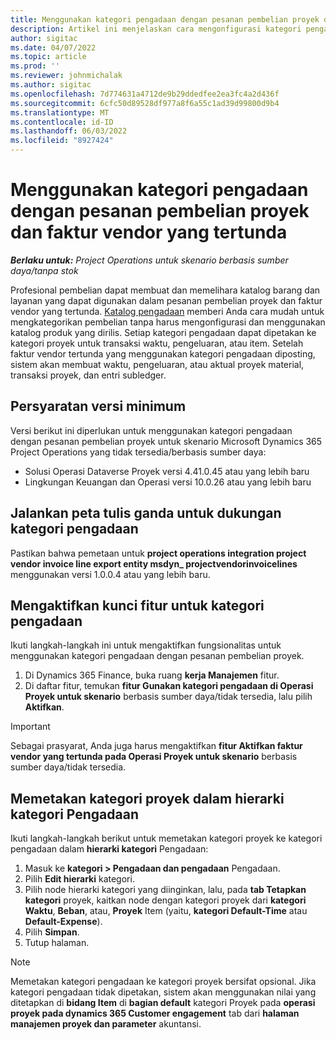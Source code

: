 ```yaml
---
title: Menggunakan kategori pengadaan dengan pesanan pembelian proyek dan faktur vendor yang tertunda
description: Artikel ini menjelaskan cara mengonfigurasi kategori pengadaan yang dapat digunakan dengan pesanan pembelian proyek dan faktur vendor yang tertunda.
author: sigitac
ms.date: 04/07/2022
ms.topic: article
ms.prod: ''
ms.reviewer: johnmichalak
ms.author: sigitac
ms.openlocfilehash: 7d774631a4712de9b29ddedfee2ea3fc4a2d436f
ms.sourcegitcommit: 6cfc50d89528df977a8f6a55c1ad39d99800d9b4
ms.translationtype: MT
ms.contentlocale: id-ID
ms.lasthandoff: 06/03/2022
ms.locfileid: "8927424"
---
```

# <a name="use-procurement-categories-with-project-purchase-orders-and-pending-vendor-invoices"></a>Menggunakan kategori pengadaan dengan pesanan pembelian proyek dan faktur vendor yang tertunda

_**Berlaku untuk:** Project Operations untuk skenario berbasis sumber daya/tanpa stok_

Profesional pembelian dapat membuat dan memelihara katalog barang dan layanan yang dapat digunakan dalam pesanan pembelian proyek dan faktur vendor yang tertunda. [Katalog pengadaan](/dynamics365/supply-chain/procurement/procurement-catalogs) memberi Anda cara mudah untuk mengkategorikan pembelian tanpa harus mengonfigurasi dan menggunakan katalog produk yang dirilis. Setiap kategori pengadaan dapat dipetakan ke kategori proyek untuk transaksi waktu, pengeluaran, atau item. Setelah faktur vendor tertunda yang menggunakan kategori pengadaan diposting, sistem akan membuat waktu, pengeluaran, atau aktual proyek material, transaksi proyek, dan entri subledger.

## <a name="minimum-version-requirements"></a>Persyaratan versi minimum

Versi berikut ini diperlukan untuk menggunakan kategori pengadaan dengan pesanan pembelian proyek untuk skenario Microsoft Dynamics 365 Project Operations yang tidak tersedia/berbasis sumber daya:

- Solusi Operasi Dataverse Proyek versi 4.41.0.45 atau yang lebih baru
- Lingkungan Keuangan dan Operasi versi 10.0.26 atau yang lebih baru

## <a name="run-dual-write-maps-for-procurement-category-support"></a>Jalankan peta tulis ganda untuk dukungan kategori pengadaan

Pastikan bahwa pemetaan untuk **project operations integration project vendor invoice line export entity msdyn\_ projectvendorinvoicelines** menggunakan versi 1.0.0.4 atau yang lebih baru.

## <a name="enable-the-feature-key-for-procurement-categories"></a>Mengaktifkan kunci fitur untuk kategori pengadaan

Ikuti langkah-langkah ini untuk mengaktifkan fungsionalitas untuk menggunakan kategori pengadaan dengan pesanan pembelian proyek.

1. Di Dynamics 365 Finance, buka ruang **kerja Manajemen** fitur.
1. Di daftar fitur, temukan **fitur Gunakan kategori pengadaan di Operasi Proyek untuk skenario** berbasis sumber daya/tidak tersedia, lalu pilih **Aktifkan**.

> [!IMPORTANT]
> Sebagai prasyarat, Anda juga harus mengaktifkan **fitur Aktifkan faktur vendor yang tertunda pada Operasi Proyek untuk skenario** berbasis sumber daya/tidak tersedia.

## <a name="map-project-categories-in-the-procurement-category-hierarchy"></a>Memetakan kategori proyek dalam hierarki kategori Pengadaan

Ikuti langkah-langkah berikut untuk memetakan kategori proyek ke kategori pengadaan dalam **hierarki kategori** Pengadaan:

1. Masuk ke **kategori \> Pengadaan dan pengadaan** Pengadaan.
1. Pilih **Edit hierarki** kategori.
1. Pilih node hierarki kategori yang diinginkan, lalu, pada **tab Tetapkan kategori** proyek, kaitkan node dengan kategori proyek dari **kategori Waktu**, **Beban**, atau, **Proyek** Item (yaitu, **kategori Default-Time** atau **Default-Expense**).
1. Pilih **Simpan**.
1. Tutup halaman.

> [!NOTE]
> Memetakan kategori pengadaan ke kategori proyek bersifat opsional. Jika kategori pengadaan tidak dipetakan, sistem akan menggunakan nilai yang ditetapkan di **bidang Item** di **bagian default** kategori Proyek pada **operasi proyek pada dynamics 365 Customer engagement** tab dari **halaman manajemen proyek dan parameter** akuntansi.
